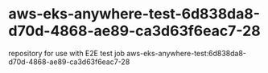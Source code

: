 # aws-eks-anywhere-test-6d838da8-d70d-4868-ae89-ca3d63f6eac7-28
repository for use with E2E test job aws-eks-anywhere-test:6d838da8-d70d-4868-ae89-ca3d63f6eac7-28
